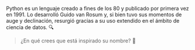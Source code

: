 Python es un lenguaje creado a fines de los 80 y publicado por primera vez en 1991. Lo desarrolló Guido van Rosum y, si bien tuvo sus momentos de auge y declinación, resurgió gracias a su uso extendido en el ámbito de ciencia de datos. :mag:

> ¿En qué crees que está inspirado su nombre? :thinking: